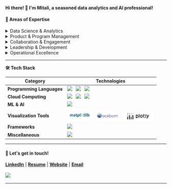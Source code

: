 #### **Hi there! 👋 I'm Mitali**, a seasoned data analytics and AI professional!

#### 💼 Areas of Expertise

<details>
<summary>Data Science & Analytics</summary>
<ul>
   <li>Exploratory Data Analysis (EDA)</li>
   <li>ML Data Modeling and MLOps</li>
   <li>KPI Development & Tracking</li>
</ul>
</details>

<details>
<summary>Product & Program Management</summary>
<ul>
   <li>Product Strategy & Innovation</li>
   <li>Project Planning & Execution</li>
   <li>Go-to-Market (GTM) Strategy</li>
   <li>Release Planning & Communications</li>
</ul>
</details>
     
<details>
<summary>Collaboration & Engagement</summary>
<ul>
   <li>Cross-Functional Collaboration</li>
   <li>Stakeholder Engagement & Relationship Building</li>
</ul>
</details>

<details>
<summary>Leadership & Development</summary>
<ul>
   <li>Team Leadership & Development</li>
   <li>Problem Solving & Critical Thinking</li>
</ul>
</details>

<details>
<summary>Operational Excellence</summary>
<ul>
   <li>Process Optimization</li>
   <li>Continuous Improvement</li>
</ul>
</details>

<hr>

<!-- Tech Stack -->  
<b>🛠️ Tech Stack</b>
    <p>

| **Category** | **Technologies** |
| - | - |
**Programming Languages** | <img src='https://img.shields.io/static/v1?label=&message=Python&color=3C78A9&logo=python&logoColor=white'> &nbsp; <img src='https://img.shields.io/static/v1?label=&message=SQL&color=004F9F&logo=postgresql&logoColor=white'> &nbsp; <img src='https://img.shields.io/static/v1?label=&message=Java&color=f89820&logo=java&logoColor=white'>
**Cloud Computing** | <img src='https://img.shields.io/static/v1?label=&message=AWS&color=FF9900&logo=amazonaws&logoColor=white'> &nbsp; <img src='https://img.shields.io/static/v1?label=&message=GCP&color=4285F4&logo=google-cloud&logoColor=white'> &nbsp; <img src='https://img.shields.io/static/v1?label=&message=Azure&color=0078D4&logo=microsoft-azure&logoColor=white'>
**ML & AI** | <img src='https://img.shields.io/static/v1?label=&message=scikit-learn&color=F7931E&logo=scikitlearn&logoColor=white'>
**Visualization Tools** | <img src='https://github.com/mitbans/mitbans/blob/main/images/Matplotlib.png' style="width: 80px; height: auto;"> &nbsp; <img src='https://github.com/mitbans/mitbans/blob/main/images/Seaborn.png' style="width: 70px; height: auto;"> &nbsp; <img src='https://github.com/mitbans/mitbans/blob/main/images/Plotly.png' style="width: 100px; height: auto;">
**Frameworks** | <img src='https://img.shields.io/static/v1?label=&message=Conda&color=44A833&logo=anaconda&logoColor=white'> 
**Miscellaneous** | <img src='https://img.shields.io/static/v1?label=&message=Git&color=F05032&logo=git&logoColor=white'>
  </p>
<hr>

#### 💬 Let's get in touch!

<b><a href='https://www.linkedin.com/in/mitalibansal/' target='_blank'>LinkedIn</a></b> | 
<b><a href='' target='_blank'>Resume</a></b> | 
<b><a href='https://mitbans.github.io/' target='_blank'>Website</a></b> | 
<b><a href='mailto: mitali.bansal.g@gmail.com' target='_blank'>Email</a></b>
<br><br>
![](https://komarev.com/ghpvc/?username=mitbans&style=flat&color=CB62B2) 
<hr>
<!--
**mitbans/mitbans** is a ✨ _special_ ✨ repository because its `README.md` (this file) appears on your GitHub profile.

Here are some ideas to get you started:

- 🔭 I’m currently working on ...
- 🌱 I’m currently learning ...
- 👯 I’m looking to collaborate on ...
- 🤔 I’m looking for help with ...
- 💬 Ask me about ...
- 📫 How to reach me: ...
- 😄 Pronouns: ...
- ⚡ Fun fact: ...
-->

